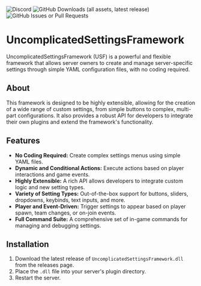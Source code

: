 ![Discord](https://img.shields.io/discord/1170301876990914631?style=for-the-badge&logo=discord&color=%235865F2)
![GitHub Downloads (all assets, latest release)](https://img.shields.io/github/downloads/UncomplicatedCustomServer/UncomplicatedSettingsFramework/latest/total?style=for-the-badge&logo=github)
![GitHub Issues or Pull Requests](https://img.shields.io/github/issues-pr-raw/UncomplicatedCustomServer/UncomplicatedSettingsFramework?style=for-the-badge&logo=github)


# UncomplicatedSettingsFramework

UncomplicatedSettingsFramework (USF) is a powerful and flexible framework that allows server owners to create and manage server-specific settings through simple YAML configuration files, with no coding required.

## About

This framework is designed to be highly extensible, allowing for the creation of a wide range of custom settings, from simple buttons to complex, multi-part configurations. It also provides a robust API for developers to integrate their own plugins and extend the framework's functionality.

## Features

* **No Coding Required:** Create complex settings menus using simple YAML files.
* **Dynamic and Conditional Actions:** Execute actions based on player interactions and game events.
* **Highly Extensible:** A rich API allows developers to integrate custom logic and new setting types.
* **Variety of Setting Types:** Out-of-the-box support for buttons, sliders, dropdowns, keybinds, text inputs, and more.
* **Player and Event-Driven:** Trigger settings to appear based on player spawn, team changes, or on-join events.
* **Full Command Suite:** A comprehensive set of in-game commands for managing and debugging settings.

## Installation

1.  Download the latest release of `UncomplicatedSettingsFramework.dll` from the releases page.
2.  Place the `.dll` file into your server's plugin directory.
3.  Restart the server.
